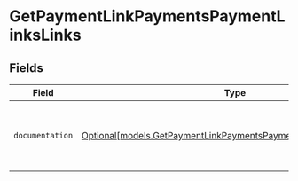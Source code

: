 # GetPaymentLinkPaymentsPaymentLinksLinks


## Fields

| Field                                                                                                                            | Type                                                                                                                             | Required                                                                                                                         | Description                                                                                                                      |
| -------------------------------------------------------------------------------------------------------------------------------- | -------------------------------------------------------------------------------------------------------------------------------- | -------------------------------------------------------------------------------------------------------------------------------- | -------------------------------------------------------------------------------------------------------------------------------- |
| `documentation`                                                                                                                  | [Optional[models.GetPaymentLinkPaymentsPaymentLinksDocumentation]](../models/getpaymentlinkpaymentspaymentlinksdocumentation.md) | :heavy_minus_sign:                                                                                                               | The URL to the generic Mollie API error handling guide.                                                                          |
